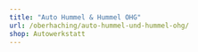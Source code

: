 ```yaml
---
title: "Auto Hummel & Hummel OHG"
url: /oberhaching/auto-hummel-und-hummel-ohg/
shop: Autowerkstatt
---
```

